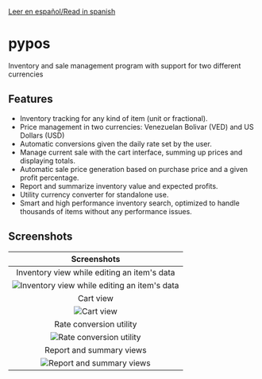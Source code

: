 [Leer en español/Read in spanish](README.es.md)

# pypos

Inventory and sale management program with support for two different currencies

## Features

* Inventory tracking for any kind of item (unit or fractional).
* Price management in two currencies: Venezuelan Bolivar (VED) and US Dollars (USD)
* Automatic conversions given the daily rate set by the user.
* Manage current sale with the cart interface, summing up prices and displaying totals.
* Automatic sale price generation based on purchase price and a given profit percentage.
* Report and summarize inventory value and expected profits.
* Utility currency converter for standalone use.
* Smart and high performance inventory search, optimized to handle thousands of items without any performance issues.

## Screenshots

| Screenshots |
| :--: |
| Inventory view while editing an item's data |
| ![Inventory view while editing an item's data](https://github.com/user-attachments/assets/1c03b1f3-9601-4461-9685-41b21312e1e2) |
| Cart view|
| ![Cart view](https://github.com/user-attachments/assets/9ca722d7-f38e-4006-81a0-72a49dfb60e0) |
| Rate conversion utility|
| ![Rate conversion utility](https://github.com/user-attachments/assets/be5bce6a-c35a-4c89-98dc-ff6b40dbaa3c) |
| Report and summary views|
| ![Report and summary views](https://github.com/user-attachments/assets/8970ab61-a084-45f3-9b88-aa9be2dc434c) |

